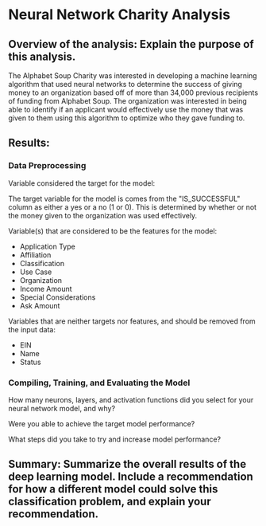 # Neural Network Charity Analysis

## Overview of the analysis: Explain the purpose of this analysis.
The Alphabet Soup Charity was interested in developing a machine learning algorithm that used neural networks to determine the success of giving money to an organization based off of more than 34,000 previous recipients of funding from Alphabet Soup. The organization was interested in being able to identify if an applicant would effectively use the money that was given to them using this algorithm to optimize who they gave funding to.

## Results:

### Data Preprocessing

Variable considered the target for the model:

The target variable for the model is comes from the "IS_SUCCESSFUL" column as either a yes or a no (1 or 0). This is determined by whether or not the money given to the organization was used effectively.

Variable(s) that are considered to be the features for the model:
- Application Type
- Affiliation
- Classification
- Use Case
- Organization
- Income Amount
- Special Considerations
- Ask Amount

Variables that are neither targets nor features, and should be removed from the input data:
- EIN
- Name
- Status

### Compiling, Training, and Evaluating the Model

How many neurons, layers, and activation functions did you select for your neural network model, and why?


Were you able to achieve the target model performance?


What steps did you take to try and increase model performance?

## Summary: Summarize the overall results of the deep learning model. Include a recommendation for how a different model could solve this classification problem, and explain your recommendation.
